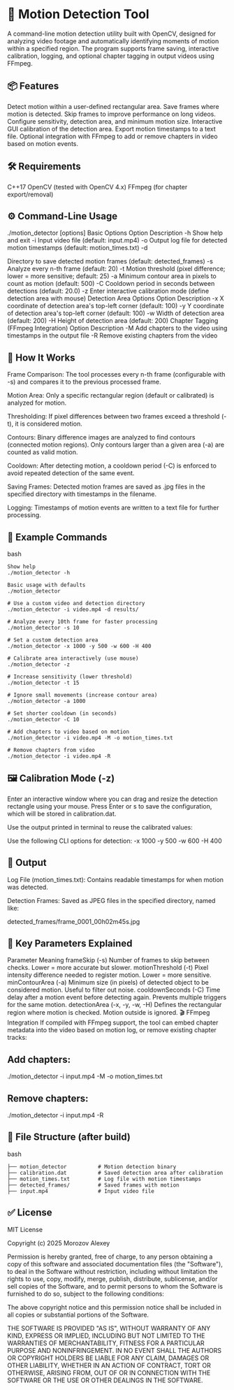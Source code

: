# 🎥 Motion Detection Tool
A command-line motion detection utility built with OpenCV, designed for analyzing video footage and automatically identifying moments of motion within a specified region. The program supports frame saving, interactive calibration, logging, and optional chapter tagging in output videos using FFmpeg.

## 📦 Features
Detect motion within a user-defined rectangular area.
Save frames where motion is detected.
Skip frames to improve performance on long videos.
Configure sensitivity, detection area, and minimum motion size.
Interactive GUI calibration of the detection area.
Export motion timestamps to a text file.
Optional integration with FFmpeg to add or remove chapters in video based on motion events.

## 🛠️ Requirements
C++17
OpenCV (tested with OpenCV 4.x)
FFmpeg (for chapter export/removal)

## ⚙️ Command-Line Usage
./motion_detector [options] Basic Options Option Description -h Show help and exit -i Input video file (default: input.mp4) -o Output log file for detected motion timestamps (default: motion_times.txt) -d

Directory to save detected motion frames (default: detected_frames) -s Analyze every n-th frame (default: 20) -t Motion threshold (pixel difference; lower = more sensitive; default: 25) -a Minimum contour area in pixels to count as motion (default: 500) -C Cooldown period in seconds between detections (default: 20.0) -z Enter interactive calibration mode (define detection area with mouse) Detection Area Options Option Description -x X coordinate of detection area's top-left corner (default: 100) -y Y coordinate of detection area's top-left corner (default: 100) -w Width of detection area (default: 200) -H Height of detection area (default: 200) Chapter Tagging (FFmpeg Integration) Option Description -M Add chapters to the video using timestamps in the output file -R Remove existing chapters from the video

## 🧠 How It Works
Frame Comparison: The tool processes every n-th frame (configurable with -s) and compares it to the previous processed frame.

Motion Area: Only a specific rectangular region (default or calibrated) is analyzed for motion.

Thresholding: If pixel differences between two frames exceed a threshold (-t), it is considered motion.

Contours: Binary difference images are analyzed to find contours (connected motion regions). Only contours larger than a given area (-a) are counted as valid motion.

Cooldown: After detecting motion, a cooldown period (-C) is enforced to avoid repeated detection of the same event.

Saving Frames: Detected motion frames are saved as .jpg files in the specified directory with timestamps in the filename.

Logging: Timestamps of motion events are written to a text file for further processing.

## 🧪 Example Commands
bash
```
Show help
./motion_detector -h

Basic usage with defaults
./motion_detector

# Use a custom video and detection directory
./motion_detector -i video.mp4 -d results/

# Analyze every 10th frame for faster processing
./motion_detector -s 10

# Set a custom detection area
./motion_detector -x 1000 -y 500 -w 600 -H 400

# Calibrate area interactively (use mouse)
./motion_detector -z

# Increase sensitivity (lower threshold)
./motion_detector -t 15

# Ignore small movements (increase contour area)
./motion_detector -a 1000

# Set shorter cooldown (in seconds)
./motion_detector -C 10

# Add chapters to video based on motion
./motion_detector -i video.mp4 -M -o motion_times.txt

# Remove chapters from video
./motion_detector -i video.mp4 -R
```

## 🖼️ Calibration Mode (-z)
Enter an interactive window where you can drag and resize the detection rectangle using your mouse. Press Enter or s to save the configuration, which will be stored in calibration.dat.

Use the output printed in terminal to reuse the calibrated values:

Use the following CLI options for detection: -x 1000 -y 500 -w 600 -H 400

## 📁 Output
Log File (motion_times.txt): Contains readable timestamps for when motion was detected.

Detection Frames: Saved as JPEG files in the specified directory, named like:

detected_frames/frame_0001_00h02m45s.jpg

## 📌 Key Parameters Explained
Parameter Meaning frameSkip (-s) Number of frames to skip between checks. Lower = more accurate but slower. motionThreshold (-t) Pixel intensity difference needed to register motion. Lower = more sensitive. minContourArea (-a) Minimum size (in pixels) of detected object to be considered motion. Useful to filter out noise. cooldownSeconds (-C) Time delay after a motion event before detecting again. Prevents multiple triggers for the same motion. detectionArea (-x, -y, -w, -H) Defines the rectangular region where motion is checked. Motion outside is ignored. 🎬 FFmpeg Integration If compiled with FFmpeg support, the tool can embed chapter metadata into the video based on motion log, or remove existing chapter tracks:

## Add chapters:
./motion_detector -i input.mp4 -M -o motion_times.txt

## Remove chapters:
./motion_detector -i input.mp4 -R

## 📂 File Structure (after build)
bash
```
├── motion_detector          # Motion detection binary
├── calibration.dat          # Saved detection area after calibration
├── motion_times.txt         # Log file with motion timestamps
├── detected_frames/         # Saved frames with motion
├── input.mp4                # Input video file
```

## ✅ License
MIT License

Copyright (c) 2025 Morozov Alexey

Permission is hereby granted, free of charge, to any person obtaining a copy of this software and associated documentation files (the "Software"), to deal in the Software without restriction, including without limitation the rights to use, copy, modify, merge, publish, distribute, sublicense, and/or sell copies of the Software, and to permit persons to whom the Software is furnished to do so, subject to the following conditions:

The above copyright notice and this permission notice shall be included in all copies or substantial portions of the Software.

THE SOFTWARE IS PROVIDED "AS IS", WITHOUT WARRANTY OF ANY KIND, EXPRESS OR IMPLIED, INCLUDING BUT NOT LIMITED TO THE WARRANTIES OF MERCHANTABILITY, FITNESS FOR A PARTICULAR PURPOSE AND NONINFRINGEMENT. IN NO EVENT SHALL THE AUTHORS OR COPYRIGHT HOLDERS BE LIABLE FOR ANY CLAIM, DAMAGES OR OTHER LIABILITY, WHETHER IN AN ACTION OF CONTRACT, TORT OR OTHERWISE, ARISING FROM, OUT OF OR IN CONNECTION WITH THE SOFTWARE OR THE USE OR OTHER DEALINGS IN THE SOFTWARE.